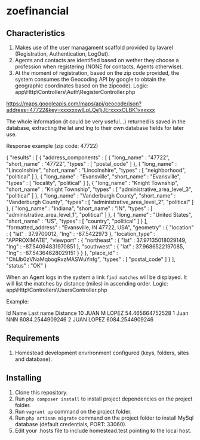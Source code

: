 # zoefinancial

## Characteristics

1. Makes use of the user managament scaffold provided by lavarel (Registration, Authentication, LogOut).
2. Agents and contacts are identified based on wether they choose a profession when registering (NONE for contacts, Agents otherwise).
3. At the moment of registration, based on the zip code provided, the system consumes the Geocoding API by google to obtain the geographic coordinates based on the zipcode).  Logic: app\Http\Controllers\Auth\RegisterController.php

https://maps.googleapis.com/maps/api/geocode/json?address=47722&key=xxxxxxwlLpLQe1jJErxxxxOLBK1xxxxxx

The whole information (it could be very useful...) returned is saved in the database, extracting the lat and lng to their own database fields for later use.

Response example (zip code: 47722)

{
   "results" : [
      {
         "address_components" : [
            {
               "long_name" : "47722",
               "short_name" : "47722",
               "types" : [ "postal_code" ]
            },
            {
               "long_name" : "Lincolnshire",
               "short_name" : "Lincolnshire",
               "types" : [ "neighborhood", "political" ]
            },
            {
               "long_name" : "Evansville",
               "short_name" : "Evansville",
               "types" : [ "locality", "political" ]
            },
            {
               "long_name" : "Knight Township",
               "short_name" : "Knight Township",
               "types" : [ "administrative_area_level_3", "political" ]
            },
            {
               "long_name" : "Vanderburgh County",
               "short_name" : "Vanderburgh County",
               "types" : [ "administrative_area_level_2", "political" ]
            },
            {
               "long_name" : "Indiana",
               "short_name" : "IN",
               "types" : [ "administrative_area_level_1", "political" ]
            },
            {
               "long_name" : "United States",
               "short_name" : "US",
               "types" : [ "country", "political" ]
            }
         ],
         "formatted_address" : "Evansville, IN 47722, USA",
         "geometry" : {
            "location" : {
               "lat" : 37.9700012,
               "lng" : -87.5422973
            },
            "location_type" : "APPROXIMATE",
            "viewport" : {
               "northeast" : {
                  "lat" : 37.97135018029149,
                  "lng" : -87.54094831970851
               },
               "southwest" : {
                  "lat" : 37.9686522197085,
                  "lng" : -87.54364628029151
               }
            }
         },
         "place_id" : "ChIJb0zVNaMqbogRxzMASWuYnfg",
         "types" : [ "postal_code" ]
      }
   ],
   "status" : "OK"
}

When an Agent logs in the system a link `find matches` will be displayed. It will list the matches by distance (miles) in ascending order. Logic: app\Http\Controllers\UsersController.php

Example:

Id	Name	Last name	Distance
10	JUAN M  LOPEZ   	54.465664752528
1	Juan	NNN	        6084.2544909246
2	JUAN    LOPEZ   	6084.2544909246


## Requirements
1. Homestead development envrironment configured (keys, folders, sites and database).

## Installing
1. Clone this repository.
2. Run `php composer install` to install project dependencies on the project folder.
3. Run `vagrant up` command on the project folder.
4. Run `php artisan migrate` command on the project folder to install MySql database (default credentials, PORT: 33060).
5. Edit your .hosts file to  include homestead.test pointing to the local host.
